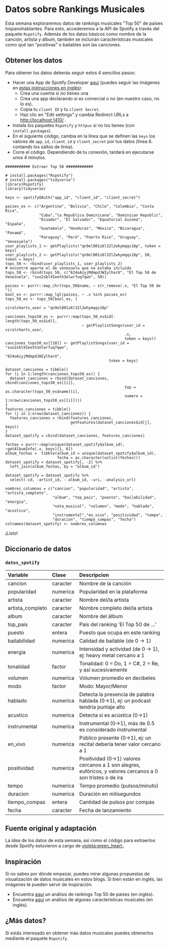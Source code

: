 
# Datos sobre Rankings Musicales


Esta semana exploraremos datos de rankings musicales "Top 50" de países hispanohablantes. Para esto, accederemos a la API de Spotify a través del paquete `Rspotify`. Además de los datos básicos como nombre de la canción, artista y álbum, también se incluirán características musicales como qué tan "positivas" o bailables son las canciones.

## Obtener los datos


Para obtener los datos deberás seguir estos 4 sencillos pasos:

- Hacer una App de Spotify Developer [aquí](https://developer.spotify.com/dashboard) (puedes seguir las imágenes en [estas instrucciones en inglés](https://r-music.rbind.io/posts/2018-10-01-rspotify/)):
    -   Crea una cuenta si no tienes una
    -   Crea una app declarando si es comercial o no (en nuestro caso, no lo es).
    -   Copia tu `client ID` y tu `client Secret`.
    -   Haz clic en "Edit settings" y cambia Redirect URLs a <http://localhost:1410/> .
- Instala los paquetes `Rspotify` y `httpuv` si no los tienes (con `install.packages`).
- En el siguiente código, cambia en la línea que se definen las `keys` los valores de `app_id`, `client_id` y `client_secret` por tus datos (línea 8. contando los saltos de línea).
- Corre el código. Dependiendo de tu conexión, tardará en ejecutarse unos 4 minutos.

<!-- -->
    ########### Extraer Top 50 ############

    # install.packages("Rspotify")
    # install.packages("tidyverse")
    library(Rspotify)
    library(tidyverse)

    keys <- spotifyOAuth("app_id", "client_id", "client_secret")

    paises_es <- c("Argentina", "Bolivia", "Chile", "Colombia", "Costa Rica",
                   "Cuba","la Republica Dominicana", "Dominican Republic",
                   "Ecuador", "El Salvador", "Equatorial Guinea", "España",
                   "Guatemala", "Honduras", "México", "Nicaragua", "Panamá",
                   "Paraguay", "Perú", "Puerto Rico", "Uruguay", "Venezuela")
    user_playlists_1 <- getPlaylists("qn9el801z6l32l2whymqqs18p", token = keys)
    user_playlists_2 <- getPlaylists("qn9el801z6l32l2whymqqs18p", 50, token = keys)
    tops_50 <- rbind(user_playlists_1, user_playlists_2)
    # encontré aparte el de venezuela que no estaba incluido
    tops_50 <- rbind(tops_50, c("624oAiyjMdmpdJWIylharU", "El Top 50 de Venezuela", "suo2sbl91eeth3elwrfuq7qwn", 50))

    paises <- purrr::map_chr(tops_50$name, ~ str_remove(.x, "El Top 50 de "))
    bool_es <- purrr::map_lgl(paises, ~ .x %in% paises_es)
    tops_50_es <- tops_50[bool_es, ]

    viralcharts_user = "qn9el801z6l32l2whymqqs18p"

    canciones_tops50_es <- purrr::map(tops_50_es$id[-length(tops_50_es$id)],
                                      ~ getPlaylistSongs(user_id = viralcharts_user,
                                                         .x,
                                                         token = keys))
    canciones_tops50_es[[18]] <- getPlaylistSongs(user_id = "suo2sbl91eeth3elwrfuq7qwn",
                                                  "624oAiyjMdmpdJWIylharU",
                                                  token = keys)

    dataset_canciones = tibble()
    for (i in 1:length(canciones_tops50_es)) {
      dataset_canciones = rbind(dataset_canciones, cbind(canciones_tops50_es[[i]],
                                                         top = as.character(tops_50_es$name)[i],
                                                         numero = 1:nrow(canciones_tops50_es[[i]])))
    }
    features_canciones = tibble()
    for (j in 1:nrow(dataset_canciones)) {
      features_canciones = rbind(features_canciones,
                                 getFeatures(dataset_canciones$id[j], keys))
    }
    dataset_spotify = cbind(dataset_canciones, features_canciones)

    fechas = purrr::map(unique(dataset_spotify$album_id), ~getAlbumInfo(.x, keys)[1, 6])
    album_fechas =  tibble(album_id = unique(dataset_spotify$album_id),
                           fecha = as.character(unlist(fechas)))
    dataset_spotify = dataset_spotify[, -2] %>%
      left_join(album_fechas, by = "album_id")

    dataset_spotify = dataset_spotify %>%
      select(-id, -artist_id, - album_id, -uri, -analysis_url)

    nombres_columnas = c("cancion", "popularidad", "artista", "artista_completo",
                         "album", "top_pais", "puesto", "bailabilidad", "energia",
                         "nota_musical", "volumen", "modo", "hablado", "acustico",
                         "instrumental","en_vivo", "positividad", "tempo",
                         "duracion", "tiempo_compas", "fecha")
    colnames(dataset_spotify) <- nombres_columnas

¡Listo!

## Diccionario de datos


### `datos_spotify`

<table>
<colgroup>
<col width="13%" />
<col width="7%" />
<col width="79%" />
</colgroup>
<thead>
<tr class="header">
<th align="left">Variable</th>
<th align="left">Clase</th>
<th align="left">Descripcion</th>
</tr>
</thead>
<tbody>
<tr class="odd">
<td align="left">cancion</td>
<td align="left">caracter</td>
<td align="left">Nombre de la canción</td>
</tr>
<tr class="even">
<td align="left">popularidad</td>
<td align="left">numerica</td>
<td align="left">Popularidad en la plataforma</td>
</tr>
<tr class="odd">
<td align="left">artista</td>
<td align="left">caracter</td>
<td align="left">Nombre del/la artista</td>
</tr>
<tr class="even">
<td align="left">artista_completo</td>
<td align="left">caracter</td>
<td align="left">Nombre completo del/la artista</td>
</tr>
<tr class="odd">
<td align="left">album</td>
<td align="left">caracter</td>
<td align="left">Nombre del álbum</td>
</tr>
<tr class="even">
<td align="left">top_pais</td>
<td align="left">caracter</td>
<td align="left">País del ranking 'El Top 50 de ...'</td>
</tr>
<tr class="odd">
<td align="left">puesto</td>
<td align="left">entera</td>
<td align="left">Puesto que ocupa en este ranking</td>
</tr>
<tr class="even">
<td align="left">bailabilidad</td>
<td align="left">numerica</td>
<td align="left">Calidad de bailable (de 0 -&gt; 1)</td>
</tr>
<tr class="odd">
<td align="left">energia</td>
<td align="left">numerica</td>
<td align="left">Intensidad y actividad (de 0 -&gt; 1), ej: heavy metal cercano a 1</td>
</tr>
<tr class="even">
<td align="left">tonalidad</td>
<td align="left">factor</td>
<td align="left">Tonalidad: 0 = Do, 1 = C#, 2 = Re, y así sucesivamente</td>
</tr>
<tr class="odd">
<td align="left">volumen</td>
<td align="left">numerica</td>
<td align="left">Volumen promedio en decibeles</td>
</tr>
<tr class="even">
<td align="left">modo</td>
<td align="left">factor</td>
<td align="left">Modo: Mayor/Menor</td>
</tr>
<tr class="odd">
<td align="left">hablado</td>
<td align="left">numerica</td>
<td align="left">Detecta la presencia de palabra hablada (0-&gt;1), ej: un podcast tendría puntaje alto</td>
</tr>
<tr class="even">
<td align="left">acustico</td>
<td align="left">numerica</td>
<td align="left">Detecta si es acústica (0-&gt;1)</td>
</tr>
<tr class="odd">
<td align="left">instrumental</td>
<td align="left">numerica</td>
<td align="left">Instrumental (0-&gt;1), más de 0.5 es considerado instrumental</td>
</tr>
<tr class="even">
<td align="left">en_vivo</td>
<td align="left">numerica</td>
<td align="left">Público presente (0-&gt;1), ej: un recital debería tener valor cercano a 1</td>
</tr>
<tr class="odd">
<td align="left">positividad</td>
<td align="left">numerica</td>
<td align="left">Positividad (0-&gt;1) valores cercanos a 1 son alegres, eufóricos, y valores cercanos a 0 son tristes o de ira</td>
</tr>
<tr class="even">
<td align="left">tempo</td>
<td align="left">numerica</td>
<td align="left">Tempo promedio (pulsos/minuto)</td>
</tr>
<tr class="odd">
<td align="left">duracion</td>
<td align="left">numerica</td>
<td align="left">Duración en milisegundos</td>
</tr>
<tr class="even">
<td align="left">tiempo_compas</td>
<td align="left">entera</td>
<td align="left">Cantidad de pulsos por compás</td>
</tr>
<tr class="odd">
<td align="left">fecha</td>
<td align="left">caracter</td>
<td align="left">Fecha de lanzamiento</td>
</tr>
</tbody>
</table>

## Fuente original y adaptación

La idea de los datos de esta semana, así como el código para extraerlos desde Spotify estuvieron a cargo de [violeta:green\_heart:](https://twitter.com/violetrzn).

Inspiración
-----------

Si no sabes por dónde empezar, puedes mirar algunas propuestas de visualización de datos musicales en estos blogs. Si bien están en inglés, las imágenes te pueden servir de inspiración:

-   Encuentra [aquí](https://ccapella.github.io/post/exploring-spotify-playlists-by-country/) un análisis de rankings Top 50 de países (en inglés).
-   Encuentra [aquí](https://towardsdatascience.com/a-visual-analysis-of-uk-number-1s-getting-down-and-dirty-with-data-a663cee021c4) un análisis de algunas características musicales (en inglés).

¿Más datos?
-----------

Si estás interesado en obtener más datos musicales puedes obtenerlos mediante el paquete `Rspotify`.

